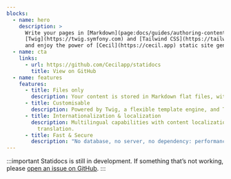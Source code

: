 ```yaml
---
blocks:
  - name: hero
    description: >
      Write your pages in [Markdown](page:docs/guides/authoring-content), customize templates with 
      [Twig](https://twig.symfony.com) and [Tailwind CSS](https://tailwindcss.com), 
      and enjoy the power of [Cecil](https://cecil.app) static site generator.
  - name: cta
    links:
      - url: https://github.com/Cecilapp/statidocs
        title: View on GitHub
  - name: features
    features:
      - title: Files only
        description: Your content is stored in Markdown flat files, with a front matter.
      - title: Customisable
        description: Powered by Twig, a flexible template engine, and Tailwind CSS.
      - title: Internationalization & localization
        description: Multilingual capabilities with content localization and templates
          translation.
      - title: Fast & Secure
        description: "No database, no server, no dependency: performance and security."
---
```

:::important
Statidocs is still in development. If something that’s not working, please [open an issue on GitHub](https://github.com/Cecilapp/statidocs/issues/new/choose).
:::
